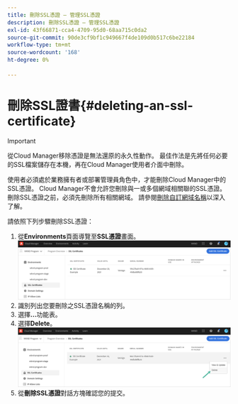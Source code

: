 ```yaml
---
title: 刪除SSL憑證 — 管理SSL憑證
description: 刪除SSL憑證 — 管理SSL憑證
exl-id: 43f66871-cca4-4709-95d0-68aa715c0da2
source-git-commit: 90de3cf9bf1c949667f4de109d0b517c6be22184
workflow-type: tm+mt
source-wordcount: '168'
ht-degree: 0%

---
```


# 刪除SSL證書{#deleting-an-ssl-certificate}

>[!IMPORTANT]
>從Cloud Manager移除憑證是無法還原的永久性動作。 最佳作法是先將任何必要的SSL檔案儲存在本機，再在Cloud Manager使用者介面中刪除。

使用者必須處於業務擁有者或部署管理員角色中，才能刪除Cloud Manager中的SSL憑證。 Cloud Manager不會允許您刪除與一或多個網域相關聯的SSL憑證。  刪除SSL憑證之前，必須先刪除所有相關網域。 請參閱[刪除自訂網域名稱](/help/implementing/cloud-manager/custom-domain-names/delete-custom-domain-name.md)以深入了解。

請依照下列步驟刪除SSL憑證：

1. 從&#x200B;**Environments**&#x200B;頁面導覽至&#x200B;**SSL憑證**畫面。
   ![](/help/implementing/cloud-manager/assets/ssl/ssl-cert-3.png)
1. 識別列出您要刪除之SSL憑證名稱的列。
1. 選擇&#x200B;**...**&#x200B;功能表。
1. 選擇&#x200B;**Delete**。
   ![](/help/implementing/cloud-manager/assets/ssl/ssl-cert-delete01.png)
1. 從&#x200B;**刪除SSL憑證**&#x200B;對話方塊確認您的提交。
